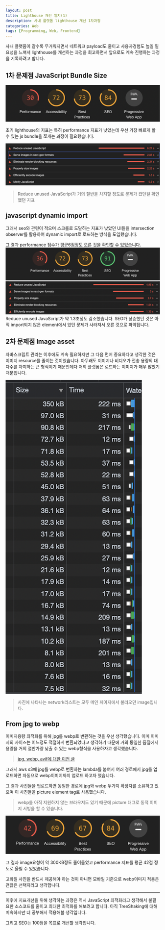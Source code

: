 ```yaml
---
layout: post
title: Lighthouse 개선 일지(1)
description: 사내 플랫폼 lighthouse 개선 1차과정
categories: Web
tags: [Programming, Web, Frontend]
---
```


사내 플랫폼이 갈수록 무거워지면서 네트워크 payload도 줄이고 사용자경험도 높일 필요성을 느껴서 lighthouse를 개선하는 과정을 회고하면서 앞으로도 계속 진행하는 과정을 기록하려고 합니다.

## 1차 문제점 JavaScript Bundle Size

![lighthouse-first](/assets/images/posts/lighthouse1.png)

초기 lighthouse의 지표는 특히 performance 지표가 낮았는데 우선 가장 빠르게 할 수 있는 js bundle을 쪼개는 과정이 필요했습니다.

![lighthouse-detail-first](/assets/images/posts/lighthouse-detail1.png)

> Reduce unused JavaScript가 거의 절반을 차지할 정도로 문제가 컸던걸 확인했던 지표

## javascript dynamic import

그래서 seo와 관련이 적으며 스크롤로 도달하는 지표가 낮았던 UI들을 intersection observer를 활용하여 dynamic import로 로드하는 방식을 도입했습니다.

그 결과 performance 점수가 평균6점정도 오른 것을 확인할 수 있었습니다.
![lighthoust-second](/assets/images/posts/lighthouse2.png)
![lighthoust-detail-second](/assets/images/posts/lighthouse-detail2.png)
Reduce unused JavaScript가 약 1.3초정도 감소했습니다. SEO가 상승했던 것은 아직 import되지 않은 element에서 있던 문제가 사라져서 오른 것으로 파악됩니다.

## 2차 문제점 Image asset

자바스크립트 관리는 이후에도 계속 필요하지만 그 다음 먼저 중요하다고 생각한 것은 이미지 resource를 줄이는 것이였습니다. 아무래도 이미지나 비디오가 전송 용량의 대다수를 차지하는 큰 형식이기 때문인데다 저희 플랫폼은 로드하는 이미지가 매우 많았기 때문입니다.


![network-image](/assets/images/posts/network-image.png)
> 사진에 나타나는 network리스트는 모두 메인 페이지에서 불러오던 image입니다.

## From jpg to webp

이미지용량 최적화를 위해 jpg를 webp로 변환하는 것을 우선 생각했습니다. 이미 이미지의 사이즈는 어느정도 적절하게 변환되었다고 생각하기 때문에 거의 동일한 품질에서 용량을 거의 절반가량 낮출 수 있는 webp형식을 사용하자고 생각했습니다.

> [jpg, webp, avif에 대한 이전 글](https://gusrb3164.github.io/web/2021/11/26/browser-image-optimzing/)

그래서 aws s3에 jpg를 webp로 변환하는 lambda를 붙여서 여러 경로에서 jpg를 업로드하면 자동으로 webp이미지까지 업로드 하고자 했습니다.

그 결과 사진들을 업로드하면 동일한 경로에 jpg와 webp 두가지 확장자를 소유하고 있으며 이 사진들을 picture element tag로 사용했습니다.

> webp를 아직 지원하지 않는 브라우저도 있기 때문에 picture 태그로 동적 이미지 서빙을 할 수 있습니다.

![lighthoust-third](/assets/images/posts/lighthouse3.png)

그 결과 image요청이 약 300KB정도 줄어들었고 performance 지표를 평균 42점 정도로 올릴 수 있었습니다.

고화질 사진을 반드시 제공해야 하는 것이 아니면 모바일 기준으로 webp이미지 적용은 괜찮은 선택지라고 생각합니다.

---

이후에 지표개선을 위해 생각하는 과정은 역시 JavaScript 최적화라고 생각해서 불필요한 소스코드를 줄이고 최대한 최적화를 해보려고 합니다. 아직 TreeShaking에 대해 미숙하지만 더 공부해서 적용해볼 생각입니다.

그리고 SEO는 100점을 목표로 개선할 생각입니다.